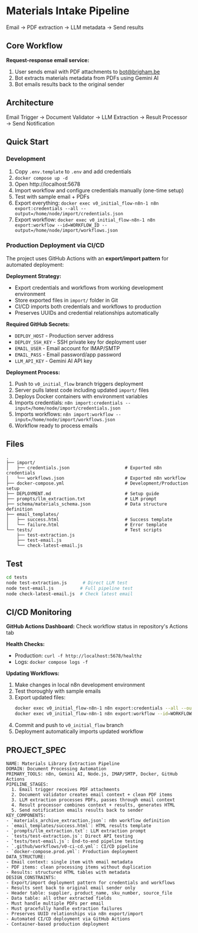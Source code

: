 # Materials Intake Pipeline

Email → PDF extraction → LLM metadata → Send results

## Core Workflow

**Request-response email service:**
1. User sends email with PDF attachments to bot@brigham.be
2. Bot extracts materials metadata from PDFs using Gemini AI
3. Bot emails results back to the original sender

## Architecture

Email Trigger → Document Validator → LLM Extraction → Result Processor → Send Notification

## Quick Start

### Development
1. Copy `.env.template` to `.env` and add credentials
2. `docker compose up -d`
3. Open http://localhost:5678
4. Import workflow and configure credentials manually (one-time setup)
5. Test with sample email + PDFs
6. Export everything: `docker exec v0_initial_flow-n8n-1 n8n export:credentials --all --output=/home/node/import/credentials.json`
7. Export workflow: `docker exec v0_initial_flow-n8n-1 n8n export:workflow --id=WORKFLOW_ID --output=/home/node/import/workflows.json`

### Production Deployment via CI/CD

The project uses GitHub Actions with an **export/import pattern** for automated deployment:

**Deployment Strategy:**
- Export credentials and workflows from working development environment
- Store exported files in `import/` folder in Git
- CI/CD imports both credentials and workflows to production
- Preserves UUIDs and credential relationships automatically

**Required GitHub Secrets:**
- `DEPLOY_HOST` - Production server address
- `DEPLOY_SSH_KEY` - SSH private key for deployment user
- `EMAIL_USER` - Email account for IMAP/SMTP
- `EMAIL_PASS` - Email password/app password  
- `LLM_API_KEY` - Gemini AI API key

**Deployment Process:**
1. Push to `v0_initial_flow` branch triggers deployment
2. Server pulls latest code including updated `import/` files
3. Deploys Docker containers with environment variables
4. Imports credentials: `n8n import:credentials --input=/home/node/import/credentials.json`
5. Imports workflows: `n8n import:workflow --input=/home/node/import/workflows.json`
6. Workflow ready to process emails

## Files

```
.
├── import/
│   ├── credentials.json                     # Exported n8n credentials
│   └── workflows.json                       # Exported n8n workflow
├── docker-compose.yml                       # Development/Production setup
├── DEPLOYMENT.md                            # Setup guide
├── prompts/llm_extraction.txt               # LLM prompt
├── schema/materials_schema.json             # Data structure definition
├── email_templates/
│   ├── success.html                         # Success template
│   └── failure.html                         # Error template
└── tests/                                   # Test scripts
    ├── test-extraction.js
    ├── test-email.js
    └── check-latest-email.js
```

## Test

```bash
cd tests
node test-extraction.js      # Direct LLM test
node test-email.js          # Full pipeline test
node check-latest-email.js  # Check latest email
```

## CI/CD Monitoring

**GitHub Actions Dashboard:** Check workflow status in repository's Actions tab

**Health Checks:**
- Production: `curl -f http://localhost:5678/healthz`
- Logs: `docker compose logs -f`

**Updating Workflows:**
1. Make changes in local n8n development environment
2. Test thoroughly with sample emails
3. Export updated files:
   ```bash
   docker exec v0_initial_flow-n8n-1 n8n export:credentials --all --output=/home/node/import/credentials.json
   docker exec v0_initial_flow-n8n-1 n8n export:workflow --id=WORKFLOW_ID --output=/home/node/import/workflows.json
   ```
4. Commit and push to `v0_initial_flow` branch
5. Deployment automatically imports updated workflow

## PROJECT_SPEC
```spec
NAME: Materials Library Extraction Pipeline
DOMAIN: Document Processing Automation
PRIMARY_TOOLS: n8n, Gemini AI, Node.js, IMAP/SMTP, Docker, GitHub Actions
PIPELINE_STAGES:
  1. Email trigger receives PDF attachments
  2. Document validator creates email context + clean PDF items
  3. LLM extraction processes PDFs, passes through email context
  4. Result processor combines context + results, generates HTML
  5. Send notification emails results back to sender
KEY_COMPONENTS:
- `materials_archive_extraction.json`: n8n workflow definition
- `email_templates/success.html`: HTML results template
- `prompts/llm_extraction.txt`: LLM extraction prompt
- `tests/test-extraction.js`: Direct API testing
- `tests/test-email.js`: End-to-end pipeline testing
- `.github/workflows/v0-ci-cd.yml`: CI/CD pipeline
- `docker-compose.prod.yml`: Production deployment
DATA_STRUCTURE:
- Email context: single item with email metadata
- PDF items: clean processing items without duplication
- Results: structured HTML tables with metadata
DESIGN_CONSTRAINTS:
- Export/import deployment pattern for credentials and workflows
- Results sent back to original email sender only
- Header table: supplier, product_name, sku_number, source_file
- Data table: all other extracted fields
- Must handle multiple PDFs per email
- Must gracefully handle extraction failures
- Preserves UUID relationships via n8n export/import
- Automated CI/CD deployment via GitHub Actions
- Container-based production deployment
```
